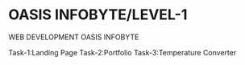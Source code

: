 # OASIS INFOBYTE/LEVEL-1
 WEB DEVELOPMENT OASIS INFOBYTE

Task-1:Landing Page
Task-2:Portfolio
Task-3:Temperature Converter
